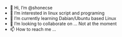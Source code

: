 - 👋 Hi, I’m @shonecse
- 👀 I’m interested in linux script and programing
- 🌱 I’m currently learning Dabian/Ubuntu based Linux
- 💞️ I’m looking to collaborate on ... Not at the moment
- 📫 How to reach me ...

<!---
shonecse/shonecse is a ✨ special ✨ repository because its `README.md` (this file) appears on your GitHub profile.
You can click the Preview link to take a look at your changes.
--->
